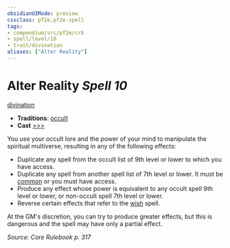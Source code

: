 ```yaml
---
obsidianUIMode: preview
cssclass: pf2e,pf2e-spell
tags:
- compendium/src/pf2e/crb
- spell/level/10
- trait/divination
aliases: ["Alter Reality"]
---
```

# Alter Reality *Spell 10*   
[divination](../../rules/traits/divination.md)  

- **Traditions**: [occult](../../rules/traits/occult.md)
- **Cast** [>>>](../../rules/core-rulebook/chapter-9-playing-the-game.md#Actions "Three-Action") 

You use your occult lore and the power of your mind to manipulate the spiritual multiverse, resulting in any of the following effects:

- Duplicate any spell from the occult list of 9th level or lower to which you have access.
- Duplicate any spell from another spell list of 7th level or lower. It must be [common](../../rules/traits/common.md) or you must have access.
- Produce any effect whose power is equivalent to any occult spell 9th level or lower, or non-occult spell 7th level or lower.
- Reverse certain effects that refer to the [wish](wish.md) spell.

At the GM's discretion, you can try to produce greater effects, but this is dangerous and the spell may have only a partial effect.

*Source: Core Rulebook p. 317*